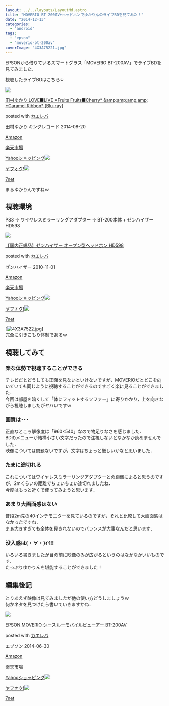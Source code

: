 ```yaml
---
layout: ../../layouts/LayoutMd.astro
title: "MOVERIO BT-200AV+ヘッドホンでゆかりんのライブBDを見てみた！"
date: "2014-12-13"
categories: 
  - "android"
tags: 
  - "epson"
  - "moverio-bt-200av"
coverImage: "4X3A75221.jpg"
---
```


EPSONから借りているスマートグラス「MOVERIO BT-200AV」でライブBDを見てみました．

視聴したライブBDはこちら↓

[![](/archive/images/61cJgPeMluL._SL160_.jpg)](https://www.amazon.co.jp/exec/obidos/ASIN/B00KFN1R3G/mizuka123-22/ref=nosim/)

[田村ゆかり LOVE■LIVE \*Fruits Fruits■Cherry\* &amp;amp;amp;amp;amp; \*Caramel Ribbon\* \[Blu-ray\]](https://www.amazon.co.jp/exec/obidos/ASIN/B00KFN1R3G/mizuka123-22/ref=nosim/)

posted with [カエレバ](http://kaereba.com)

田村ゆかり キングレコード 2014-08-20

[Amazon](http://www.amazon.co.jp/gp/search?keywords=%93c%91%BA%82%E4%82%A9%82%E8%20LOVE%81%A1LIVE%20%2AFruits%20Fruits%81%A1Cherry%2A%20&__mk_ja_JP=%83J%83%5E%83J%83i&tag=mizuka123-22 "アマゾン")

[楽天市場](http://hb.afl.rakuten.co.jp/hgc/032b53ee.4b34c5ee.0f4a541e.f440145e/?pc=http%3A%2F%2Fsearch.rakuten.co.jp%2Fsearch%2Fmall%2F%25E7%2594%25B0%25E6%259D%2591%25E3%2582%2586%25E3%2581%258B%25E3%2582%258A%2520LOVE%25E2%2596%25A0LIVE%2520%252AFruits%2520Fruits%25E2%2596%25A0Cherry%252A%2520%2F-%2Ff.1-p.1-s.1-sf.0-st.A-v.2%3Fx%3D0%26scid%3Daf_ich_link_urltxt%26m%3Dhttp%3A%2F%2Fm.rakuten.co.jp%2F "楽天市場")

[Yahooショッピング![](//ad.jp.ap.valuecommerce.com/servlet/gifbanner?sid=3066752&pid=881990642)](//ck.jp.ap.valuecommerce.com/servlet/referral?sid=3066752&pid=881990642&vc_url=http%3A%2F%2Fshopping.search.yahoo.co.jp%2Fsearch%3FuIv%3Don%26ei%3DUTF-8%26tab_ex%3Dcommerce%26slider%3D0%26va%3D%25E7%2594%25B0%25E6%259D%2591%25E3%2582%2586%25E3%2581%258B%25E3%2582%258A%2520LOVE%25E2%2596%25A0LIVE%2520%252AFruits%2520Fruits%25E2%2596%25A0Cherry%252A%2520 "Yahooショッピング")

[ヤフオク!![](//ad.jp.ap.valuecommerce.com/servlet/gifbanner?sid=3066752&pid=881990645)](//ck.jp.ap.valuecommerce.com/servlet/referral?sid=3066752&pid=881990645&vc_url=http%3A%2F%2Fauctions.search.yahoo.co.jp%2Fsearch%3Fvo%3D%26ve%3D%26auccat%3D0%26aucminprice%3D%26aucmaxprice%3D%26aucmin_bidorbuy_price%3D%26aucmax_bidorbuy_price%3D%26loc_cd%3D0%26abatch%3D0%26istatus%3D0%26filtered%3D1%26ei%3DUTF-8%26tab_ex%3Dcommerce%26va%3D%25E7%2594%25B0%25E6%259D%2591%25E3%2582%2586%25E3%2581%258B%25E3%2582%258A%2520LOVE%25E2%2596%25A0LIVE%2520%252AFruits%2520Fruits%25E2%2596%25A0Cherry%252A%2520 "ヤフオク!")

[7net](//ck.jp.ap.valuecommerce.com/servlet/referral?sid=3066752&pid=881990643&vc_url=http%3A%2F%2Fwww.7netshopping.jp%2Fall%2Fsearch_result%2F-%2Fbprice%2Foff%2Fsort%2F0%2Fkword_in%2F%25E7%2594%25B0%25E6%259D%2591%25E3%2582%2586%25E3%2581%258B%25E3%2582%258A%2520LOVE%25E2%2596%25A0LIVE%2520%252AFruits%2520Fruits%25E2%2596%25A0Cherry%252A%2520%2FallGoods%2Fon%2Fsubmit.x%2F30%2Fdisp_result%2F1%2Fsubmit.y%2F9%2Fprvlg%2Foff%2Fnobuy%2Fon%2FsetProduct%2Foff%2Foop%2Fon%2Fctgy%2Fall%2FfromKeywordSearch%2Ftrue "セブンネットショッピング")

まぁゆかりんですねｗ

## 視聴環境

PS3 → ワイヤレスミラーリングアダプター → BT-200本体 + ゼンハイザー HD598

[![](/archive/images/41-4sYyLAQL._SL160_.jpg)](https://www.amazon.co.jp/exec/obidos/ASIN/B0042A8CW2/mizuka123-22/ref=nosim/)

[【国内正規品】ゼンハイザー オープン型ヘッドホン HD598](https://www.amazon.co.jp/exec/obidos/ASIN/B0042A8CW2/mizuka123-22/ref=nosim/)

posted with [カエレバ](http://kaereba.com)

ゼンハイザー 2010-11-01

[Amazon](http://www.amazon.co.jp/gp/search?keywords=%81y%8D%91%93%E0%90%B3%8BK%95i%81z%83%5B%83%93%83n%83C%83U%81%5B%20%83I%81%5B%83v%83%93%8C%5E%83w%83b%83h%83z%83%93%20HD598&__mk_ja_JP=%83J%83%5E%83J%83i&tag=mizuka123-22 "アマゾン")

[楽天市場](http://hb.afl.rakuten.co.jp/hgc/032b53ee.4b34c5ee.0f4a541e.f440145e/?pc=http%3A%2F%2Fsearch.rakuten.co.jp%2Fsearch%2Fmall%2F%25E3%2580%2590%25E5%259B%25BD%25E5%2586%2585%25E6%25AD%25A3%25E8%25A6%258F%25E5%2593%2581%25E3%2580%2591%25E3%2582%25BC%25E3%2583%25B3%25E3%2583%258F%25E3%2582%25A4%25E3%2582%25B6%25E3%2583%25BC%2520%25E3%2582%25AA%25E3%2583%25BC%25E3%2583%2597%25E3%2583%25B3%25E5%259E%258B%25E3%2583%2598%25E3%2583%2583%25E3%2583%2589%25E3%2583%259B%25E3%2583%25B3%2520HD598%2F-%2Ff.1-p.1-s.1-sf.0-st.A-v.2%3Fx%3D0%26scid%3Daf_ich_link_urltxt%26m%3Dhttp%3A%2F%2Fm.rakuten.co.jp%2F "楽天市場")

[Yahooショッピング![](//ad.jp.ap.valuecommerce.com/servlet/gifbanner?sid=3066752&pid=881990642)](//ck.jp.ap.valuecommerce.com/servlet/referral?sid=3066752&pid=881990642&vc_url=http%3A%2F%2Fshopping.search.yahoo.co.jp%2Fsearch%3FuIv%3Don%26ei%3DUTF-8%26tab_ex%3Dcommerce%26slider%3D0%26va%3D%25E3%2580%2590%25E5%259B%25BD%25E5%2586%2585%25E6%25AD%25A3%25E8%25A6%258F%25E5%2593%2581%25E3%2580%2591%25E3%2582%25BC%25E3%2583%25B3%25E3%2583%258F%25E3%2582%25A4%25E3%2582%25B6%25E3%2583%25BC%2520%25E3%2582%25AA%25E3%2583%25BC%25E3%2583%2597%25E3%2583%25B3%25E5%259E%258B%25E3%2583%2598%25E3%2583%2583%25E3%2583%2589%25E3%2583%259B%25E3%2583%25B3%2520HD598 "Yahooショッピング")

[ヤフオク!![](//ad.jp.ap.valuecommerce.com/servlet/gifbanner?sid=3066752&pid=881990645)](//ck.jp.ap.valuecommerce.com/servlet/referral?sid=3066752&pid=881990645&vc_url=http%3A%2F%2Fauctions.search.yahoo.co.jp%2Fsearch%3Fvo%3D%26ve%3D%26auccat%3D0%26aucminprice%3D%26aucmaxprice%3D%26aucmin_bidorbuy_price%3D%26aucmax_bidorbuy_price%3D%26loc_cd%3D0%26abatch%3D0%26istatus%3D0%26filtered%3D1%26ei%3DUTF-8%26tab_ex%3Dcommerce%26va%3D%25E3%2580%2590%25E5%259B%25BD%25E5%2586%2585%25E6%25AD%25A3%25E8%25A6%258F%25E5%2593%2581%25E3%2580%2591%25E3%2582%25BC%25E3%2583%25B3%25E3%2583%258F%25E3%2582%25A4%25E3%2582%25B6%25E3%2583%25BC%2520%25E3%2582%25AA%25E3%2583%25BC%25E3%2583%2597%25E3%2583%25B3%25E5%259E%258B%25E3%2583%2598%25E3%2583%2583%25E3%2583%2589%25E3%2583%259B%25E3%2583%25B3%2520HD598 "ヤフオク!")

[7net](//ck.jp.ap.valuecommerce.com/servlet/referral?sid=3066752&pid=881990643&vc_url=http%3A%2F%2Fwww.7netshopping.jp%2Fall%2Fsearch_result%2F-%2Fbprice%2Foff%2Fsort%2F0%2Fkword_in%2F%25E3%2580%2590%25E5%259B%25BD%25E5%2586%2585%25E6%25AD%25A3%25E8%25A6%258F%25E5%2593%2581%25E3%2580%2591%25E3%2582%25BC%25E3%2583%25B3%25E3%2583%258F%25E3%2582%25A4%25E3%2582%25B6%25E3%2583%25BC%2520%25E3%2582%25AA%25E3%2583%25BC%25E3%2583%2597%25E3%2583%25B3%25E5%259E%258B%25E3%2583%2598%25E3%2583%2583%25E3%2583%2589%25E3%2583%259B%25E3%2583%25B3%2520HD598%2FallGoods%2Fon%2Fsubmit.x%2F30%2Fdisp_result%2F1%2Fsubmit.y%2F9%2Fprvlg%2Foff%2Fnobuy%2Fon%2FsetProduct%2Foff%2Foop%2Fon%2Fctgy%2Fall%2FfromKeywordSearch%2Ftrue "セブンネットショッピング")

[![4X3A7522.jpg](/archive/images/15966379425_faa8c37da1_b.jpg)]  
完全に引きこもり体制であるｗ

## 視聴してみて

### 楽な体勢で視聴することができる

テレビだとどうしても正面を見ないといけないですが，MOVERIOだとどこを向いていても同じように視聴することができるのですごく楽に見ることができました．  
今回は部屋を暗くして「体にフィットするソファー」に寄りかかり，上を向きながら視聴しましたがヤバいですｗ

### 画質は･･･

正直なところ解像度は「960×540」なので物足りなさを感じました．  
BDのメニューが結構小さい文字だったので注視しないとなかなか読めませんでした．  
映像については問題ないですが，文字はちょっと厳しいかなと思いました．

### たまに途切れる

これについてはワイヤレスミラーリングアダプターとの距離によると思うのですが，2mくらいの距離でちょいちょい途切れましたね．  
今度はもっと近くで使ってみようと思います．

### あまり大画面感はない

普段2m先の40インチモニターを見ているのですが，それと比較して大画面感はなかったですね．  
まぁ大きすぎても全体を見きれないのでバランスが大事なんだと思います．

### 没入感は(・∀・)ｲｲ!!

いろいろ書きましたが目の前に映像のみが広がるというのはなかなかいいものです．  
たっぷりゆかりんを堪能することができました！

## 編集後記

とりあえず映像は見てみましたが他の使い方どうしましょうｗ  
何かネタを見つけたら書いていきますかね．

[![](/archive/images/310BD%2B5OLDL._SL160_.jpg)](https://www.amazon.co.jp/exec/obidos/ASIN/B00I3PKJU0/mizuka123-22/ref=nosim/)

[EPSON MOVERIO シースルーモバイルビューアー BT-200AV](https://www.amazon.co.jp/exec/obidos/ASIN/B00I3PKJU0/mizuka123-22/ref=nosim/)

posted with [カエレバ](http://kaereba.com)

エプソン 2014-06-30

[Amazon](http://www.amazon.co.jp/gp/search?keywords=EPSON%20MOVERIO%20%83V%81%5B%83X%83%8B%81%5B%83%82%83o%83C%83%8B%83r%83%85%81%5B%83A%81%5B%20BT-200AV&__mk_ja_JP=%83J%83%5E%83J%83i&tag=mizuka123-22 "アマゾン")

[楽天市場](http://hb.afl.rakuten.co.jp/hgc/032b53ee.4b34c5ee.0f4a541e.f440145e/?pc=http%3A%2F%2Fsearch.rakuten.co.jp%2Fsearch%2Fmall%2FEPSON%2520MOVERIO%2520%25E3%2582%25B7%25E3%2583%25BC%25E3%2582%25B9%25E3%2583%25AB%25E3%2583%25BC%25E3%2583%25A2%25E3%2583%2590%25E3%2582%25A4%25E3%2583%25AB%25E3%2583%2593%25E3%2583%25A5%25E3%2583%25BC%25E3%2582%25A2%25E3%2583%25BC%2520BT-200AV%2F-%2Ff.1-p.1-s.1-sf.0-st.A-v.2%3Fx%3D0%26scid%3Daf_ich_link_urltxt%26m%3Dhttp%3A%2F%2Fm.rakuten.co.jp%2F "楽天市場")

[Yahooショッピング![](//ad.jp.ap.valuecommerce.com/servlet/gifbanner?sid=3066752&pid=881990642)](//ck.jp.ap.valuecommerce.com/servlet/referral?sid=3066752&pid=881990642&vc_url=http%3A%2F%2Fshopping.search.yahoo.co.jp%2Fsearch%3FuIv%3Don%26ei%3DUTF-8%26tab_ex%3Dcommerce%26slider%3D0%26va%3DEPSON%2520MOVERIO%2520%25E3%2582%25B7%25E3%2583%25BC%25E3%2582%25B9%25E3%2583%25AB%25E3%2583%25BC%25E3%2583%25A2%25E3%2583%2590%25E3%2582%25A4%25E3%2583%25AB%25E3%2583%2593%25E3%2583%25A5%25E3%2583%25BC%25E3%2582%25A2%25E3%2583%25BC%2520BT-200AV "Yahooショッピング")

[ヤフオク!![](//ad.jp.ap.valuecommerce.com/servlet/gifbanner?sid=3066752&pid=881990645)](//ck.jp.ap.valuecommerce.com/servlet/referral?sid=3066752&pid=881990645&vc_url=http%3A%2F%2Fauctions.search.yahoo.co.jp%2Fsearch%3Fvo%3D%26ve%3D%26auccat%3D0%26aucminprice%3D%26aucmaxprice%3D%26aucmin_bidorbuy_price%3D%26aucmax_bidorbuy_price%3D%26loc_cd%3D0%26abatch%3D0%26istatus%3D0%26filtered%3D1%26ei%3DUTF-8%26tab_ex%3Dcommerce%26va%3DEPSON%2520MOVERIO%2520%25E3%2582%25B7%25E3%2583%25BC%25E3%2582%25B9%25E3%2583%25AB%25E3%2583%25BC%25E3%2583%25A2%25E3%2583%2590%25E3%2582%25A4%25E3%2583%25AB%25E3%2583%2593%25E3%2583%25A5%25E3%2583%25BC%25E3%2582%25A2%25E3%2583%25BC%2520BT-200AV "ヤフオク!")

[7net](//ck.jp.ap.valuecommerce.com/servlet/referral?sid=3066752&pid=881990643&vc_url=http%3A%2F%2Fwww.7netshopping.jp%2Fall%2Fsearch_result%2F-%2Fbprice%2Foff%2Fsort%2F0%2Fkword_in%2FEPSON%2520MOVERIO%2520%25E3%2582%25B7%25E3%2583%25BC%25E3%2582%25B9%25E3%2583%25AB%25E3%2583%25BC%25E3%2583%25A2%25E3%2583%2590%25E3%2582%25A4%25E3%2583%25AB%25E3%2583%2593%25E3%2583%25A5%25E3%2583%25BC%25E3%2582%25A2%25E3%2583%25BC%2520BT-200AV%2FallGoods%2Fon%2Fsubmit.x%2F30%2Fdisp_result%2F1%2Fsubmit.y%2F9%2Fprvlg%2Foff%2Fnobuy%2Fon%2FsetProduct%2Foff%2Foop%2Fon%2Fctgy%2Fall%2FfromKeywordSearch%2Ftrue "セブンネットショッピング")
